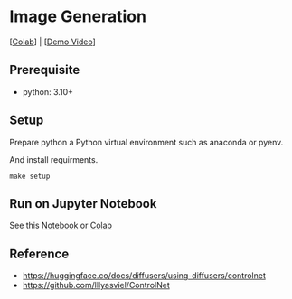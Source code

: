 # Image Generation
[[Colab]()] | [[Demo Video]()]



## Prerequisite
- python: 3.10+

## Setup
Prepare python a Python virtual environment such as anaconda or pyenv.

And install requirments.
```
make setup
```

## Run on Jupyter Notebook
See this [Notebook]() or [Colab]()

## Reference
- https://huggingface.co/docs/diffusers/using-diffusers/controlnet
- https://github.com/lllyasviel/ControlNet
